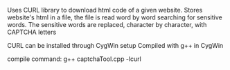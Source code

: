 Uses CURL library to download html code of a given website.
Stores website's html in a file, the file is read word by word searching for sensitive words.
The sensitive words are replaced, character by character, with CAPTCHA letters

CURL can be installed through CygWin setup
Compiled with g++ in CygWin

compile command: g++ captchaTool.cpp -lcurl
